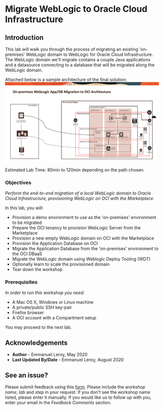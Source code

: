 # Migrate WebLogic to Oracle Cloud Infrastructure

## Introduction

This lab will walk you through the process of migrating an existing 'on-premises' WebLogic domain to WebLogic for Oracle Cloud Infrastructure. The WebLogic domain we'll migrate contains a couple Java applications and a datasource connecting to a database that will be migrated along the WebLogic domain. 

Attached below is a sample architecture of the final solution:
![](./images/architecture.png)

Estimated Lab Time: 80min to 120min depending on the path chosen.

### Objectives

*Perform the end-to-end migration of a local WebLogic domain to Oracle Cloud Infrastructure, provisioning WebLogic on OCI with the Marketplace.*

In this lab, you will:
- Provision a demo environment to use as the 'on-premises' environment to be migrated
- Prepare the OCI tenancy to provision WebLogic Server from the Marketplace
- Provision a new empty WebLogic domain on OCI with the Marketplace
- Provision the Application Database on OCI
- Migrate the Application Database from the 'on-premises' environment to the OCI DBaaS
- Migrate the WebLogic domain using Weblogic Deploy Tooling (WDT)
- Optionally learn to scale the provisioned domain
- Tear down the workshop

### Prerequisites

*In order to run this workshop you need:*

* A Mac OS X, Windows or Linux machine
* A private/public SSH key-pair
* Firefox browser
* A OCI account with a Compartment setup

You may proceed to the next lab.

## Acknowledgements

 - **Author** - Emmanuel Leroy, May 2020
 - **Last Updated By/Date** - Emmanuel Leroy, August 2020

## See an issue?
Please submit feedback using this [form](https://apexapps.oracle.com/pls/apex/f?p=133:1:::::P1_FEEDBACK:1). Please include the *workshop name*, *lab* and *step* in your request.  If you don't see the workshop name listed, please enter it manually. If you would like us to follow up with you, enter your email in the *Feedback Comments* section.
